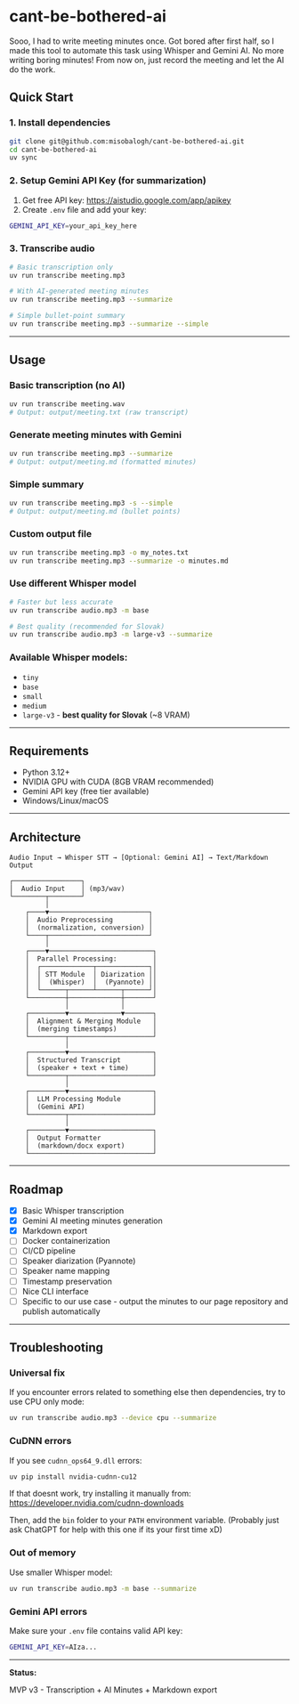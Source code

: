 # cant-be-bothered-ai

Sooo, I had to write meeting minutes once. Got bored after first half, so I made this tool to automate this task using Whisper and Gemini AI.
No more writing boring minutes! From now on, just record the meeting and let the AI do the work.

## Quick Start

### 1. Install dependencies

```bash
git clone git@github.com:misobalogh/cant-be-bothered-ai.git
cd cant-be-bothered-ai
uv sync
```

### 2. Setup Gemini API Key (for summarization)

1. Get free API key: https://aistudio.google.com/app/apikey
2. Create `.env` file and add your key:

```bash
GEMINI_API_KEY=your_api_key_here
```

### 3. Transcribe audio

```bash
# Basic transcription only
uv run transcribe meeting.mp3

# With AI-generated meeting minutes
uv run transcribe meeting.mp3 --summarize

# Simple bullet-point summary
uv run transcribe meeting.mp3 --summarize --simple
```

---

## Usage

### Basic transcription (no AI)

```bash
uv run transcribe meeting.wav
# Output: output/meeting.txt (raw transcript)
```

### Generate meeting minutes with Gemini

```bash
uv run transcribe meeting.mp3 --summarize
# Output: output/meeting.md (formatted minutes)
```

### Simple summary

```bash
uv run transcribe meeting.mp3 -s --simple
# Output: output/meeting.md (bullet points)
```

### Custom output file

```bash
uv run transcribe meeting.mp3 -o my_notes.txt
uv run transcribe meeting.mp3 --summarize -o minutes.md
```

### Use different Whisper model

```bash
# Faster but less accurate
uv run transcribe audio.mp3 -m base

# Best quality (recommended for Slovak)
uv run transcribe audio.mp3 -m large-v3 --summarize
```

### Available Whisper models:
- `tiny`
- `base`
- `small`
- `medium`
- `large-v3` - **best quality for Slovak** (~8 VRAM)

---

## Requirements

- Python 3.12+
- NVIDIA GPU with CUDA (8GB VRAM recommended)
- Gemini API key (free tier available)
- Windows/Linux/macOS

---

##  Architecture

```
Audio Input → Whisper STT → [Optional: Gemini AI] → Text/Markdown Output
```

```
┌─────────────────┐
│  Audio Input    │ (mp3/wav)
└────────┬────────┘
         │
    ┌────▼─────────────────────────┐
    │  Audio Preprocessing         │
    │  (normalization, conversion) │
    └────┬─────────────────────────┘
         │
    ┌────▼──────────────────────────┐
    │  Parallel Processing:         │
    │  ┌─────────────┬─────────────┐│
    │  │ STT Module  │ Diarization ││
    │  │  (Whisper)  │  (Pyannote) ││
    │  └──────┬──────┴──────┬──────┘│
    └─────────┼─────────────┼───────┘
              │             │
    ┌─────────▼─────────────▼───────┐
    │  Alignment & Merging Module   │
    │  (merging timestamps)         │
    └─────────┬─────────────────────┘
              │
    ┌─────────▼─────────────────────┐
    │  Structured Transcript        │
    │  (speaker + text + time)      │
    └─────────┬─────────────────────┘
              │
    ┌─────────▼─────────────────────┐
    │  LLM Processing Module        │
    │  (Gemini API)                 │
    └─────────┬─────────────────────┘
              │
    ┌─────────▼─────────────────────┐
    │  Output Formatter             │
    │  (markdown/docx export)       │
    └───────────────────────────────┘
```

---

## Roadmap

- [x] Basic Whisper transcription
- [x] Gemini AI meeting minutes generation
- [x] Markdown export
- [ ] Docker containerization
- [ ] CI/CD pipeline
- [ ] Speaker diarization (Pyannote)
- [ ] Speaker name mapping
- [ ] Timestamp preservation
- [ ] Nice CLI interface
- [ ] Specific to our use case - output the minutes to our page repository and publish automatically

---

## Troubleshooting

### Universal fix
If you encounter errors related to something else then dependencies, try to use CPU only mode:
```bash
uv run transcribe audio.mp3 --device cpu --summarize
```

### CuDNN errors
If you see `cudnn_ops64_9.dll` errors:
```bash
uv pip install nvidia-cudnn-cu12
```
If that doesnt work, try installing it manually from:
https://developer.nvidia.com/cudnn-downloads

Then, add the `bin` folder to your `PATH` environment variable.
(Probably just ask ChatGPT for help with this one if its your first time xD)

### Out of memory
Use smaller Whisper model:
```bash
uv run transcribe audio.mp3 -m base --summarize
```

### Gemini API errors
Make sure your `.env` file contains valid API key:
```bash
GEMINI_API_KEY=AIza...
```

---

**Status:**

MVP v3 - Transcription + AI Minutes + Markdown export
